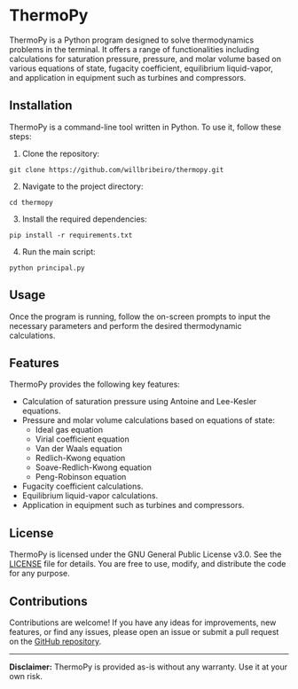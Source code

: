 # ThermoPy

ThermoPy is a Python program designed to solve thermodynamics problems in the terminal. It offers a range of functionalities including calculations for saturation pressure, pressure, and molar volume based on various equations of state, fugacity coefficient, equilibrium liquid-vapor, and application in equipment such as turbines and compressors.

## Installation

ThermoPy is a command-line tool written in Python. To use it, follow these steps:

1. Clone the repository:

  ```
  git clone https://github.com/willbribeiro/thermopy.git
  ```

2. Navigate to the project directory:

  ```
  cd thermopy
  ```

3. Install the required dependencies:

  ```
  pip install -r requirements.txt
  ```

4. Run the main script:

  ```
  python principal.py
  ```

## Usage

Once the program is running, follow the on-screen prompts to input the necessary parameters and perform the desired thermodynamic calculations.

## Features

ThermoPy provides the following key features:

- Calculation of saturation pressure using Antoine and Lee-Kesler equations.
- Pressure and molar volume calculations based on equations of state:
  - Ideal gas equation
  - Virial coefficient equation
  - Van der Waals equation
  - Redlich-Kwong equation
  - Soave-Redlich-Kwong equation
  - Peng-Robinson equation
- Fugacity coefficient calculations.
- Equilibrium liquid-vapor calculations.
- Application in equipment such as turbines and compressors.

## License

ThermoPy is licensed under the GNU General Public License v3.0. See the [LICENSE](https://github.com/willbribeiro/ThermoPy/blob/main/LICENSE) file for details. You are free to use, modify, and distribute the code for any purpose.

## Contributions

Contributions are welcome! If you have any ideas for improvements, new features, or find any issues, please open an issue or submit a pull request on the [GitHub repository](https://github.com/willbribeiro/ThermoPy).

---

**Disclaimer:** ThermoPy is provided as-is without any warranty. Use it at your own risk.
